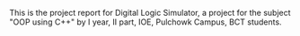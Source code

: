 This is the project report for Digital Logic Simulator, a project for the subject "OOP using C++" by I year, II part, IOE, Pulchowk Campus, BCT students.
